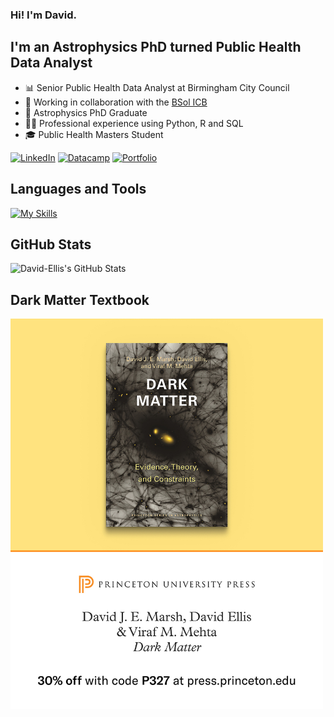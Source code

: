 ### Hi! I'm David.

## I'm an Astrophysics PhD turned Public Health Data Analyst
- 📊 Senior Public Health Data Analyst at Birmingham City Council
- 🤝 Working in collaboration with the [BSol ICB](https://github.com/Birmingham-and-Solihull-ICS/)
- 🌌 Astrophysics PhD Graduate 
- 👨‍💻 Professional experience using Python, R and SQL
- 🎓 Public Health Masters Student

[![LinkedIn](https://img.shields.io/badge/linkedin-%230077B5.svg?style=for-the-badge&logo=linkedin&logoColor=white)](https://www.linkedin.com/in/david-john-ellis/)
[![Datacamp](https://img.shields.io/badge/Datacamp-05192D?style=for-the-badge&logo=datacamp&logoColor=03E860)](https://www.datacamp.com/portfolio/davidellis)
[![Portfolio](https://img.shields.io/badge/Portfolio-%23000000.svg?style=for-the-badge&logo=firefox&logoColor=#FF7139)](https://david-ellis.github.io/)


## Languages and Tools

[![My Skills](https://skillicons.dev/icons?i=r,py,latex,regex,html,css,js,git,github&theme=dark)](https://skillicons.dev)

## GitHub Stats

<img alt="David-Ellis's GitHub Stats" src = "https://github-readme-stats.vercel.app/api?username=David-Ellis&show_icons=true&theme=dracula">

## Dark Matter Textbook

[<img alt="Marsh et al_Dark Matter discount graphic" src = "https://raw.githubusercontent.com/David-Ellis/David-Ellis.github.io/refs/heads/master/images/other/Marsh%20et%20al_Dark%20Matter_discount%20graphic.jpg" width="500">](https://press.princeton.edu/books/paperback/9780691249520/dark-matter)
